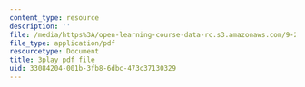 ```yaml
---
content_type: resource
description: ''
file: /media/https%3A/open-learning-course-data-rc.s3.amazonaws.com/9-20-animal-behavior-fall-2013/33084204001b3fb86dbc473c37130329_472241.pdf
file_type: application/pdf
resourcetype: Document
title: 3play pdf file
uid: 33084204-001b-3fb8-6dbc-473c37130329
---
```

